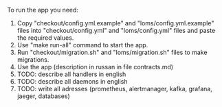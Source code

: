 To run the app you need:
1. Copy "checkout/config.yml.example" and "loms/config.yml.example" files into "checkout/config.yml" and "loms/config.yml" files and paste the required values.
2. Use "make run-all" command to start the app.
3. Run "checkout/migration.sh" and "loms/migration.sh" files to make migrations.
4. Use the app (description in russan in file contracts.md)
5. TODO: describe all handlers in english
6. TODO: describe all daemons in english
7. TODO: write all adresses (prometheus, alertmanager, kafka, grafana, jaeger, databases)